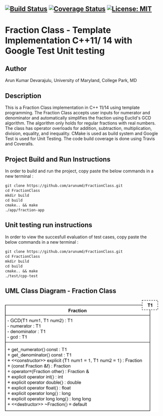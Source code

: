 [![Build Status](https://travis-ci.org/arunumd/FractionClass.svg?branch=master)](https://travis-ci.org/arunumd/FractionClass)
[![Coverage Status](https://coveralls.io/repos/github/arunumd/FractionClass/badge.svg?branch=master)](https://coveralls.io/github/arunumd/FractionClass?branch=master)
[![License: MIT](https://img.shields.io/badge/License-MIT-yellow.svg)](https://opensource.org/licenses/MIT)
---
# Fraction Class - Template Implementation C++11/ 14 with Google Test Unit testing

## Author
Arun Kumar Devarajulu, University of Maryland, College Park, MD

## Description
This is a Fraction Class implementation in C++ 11/14 using template programming. The Fraction Class accepts user inputs for numerator and denominator and automatically simplifies the fraction
using Euclid's GCD algorithm. The algorithm only holds for regular fractions with real numbers. The class has operator overloads for addition, subtraction, multiplication, division, equality, and 
inequality. CMake is used as build system and Google Test is used for Unit Testing. The code build coverage is done using Travis and Coveralls.

## Project Build and Run Instructions
In order to build and run the project, copy paste the below commands in a new terminal :
```
git clone https://github.com/arunumd/FractionClass.git
cd FractionClass
mkdir build
cd build
cmake.. && make
./app/fraction-app
```

## Unit testing run instructions
In order to view the succesfull evaluation of test cases, copy paste the below commands in a new terminal :
```
git clone https://github.com/arunumd/FractionClass.git
cd FractionClass
mkdir build
cd build
cmake.. && make
./test/cpp-test
```

## UML Class Diagram - Fraction Class
![Fraction Class](https://github.com/arunumd/FractionClass/blob/master/UML%20Class%20Diagram/UML_Class_Diagram_Fraction_Class.png)
